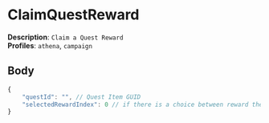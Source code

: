 # ClaimQuestReward

**Description**: `Claim a Quest Reward` \
**Profiles**: `athena`, `campaign`

## Body

```js
{
    "questId": "", // Quest Item GUID
    "selectedRewardIndex": 0 // if there is a choice between reward the selected rewards index
}
```
